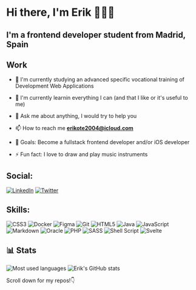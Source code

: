 # Hi there, I'm Erik 👋👨‍💻

## I'm a frontend developer student from Madrid, Spain

## Work
- 🔭 I'm currently studying an advanced specific vocational training of Development Web Applications
  
- 🌱 I'm currently learnin everything I can (and that I like or it's useful to me)

- 💬 Ask me about anything, I would try to help you

- 📫 How to reach me **erikote2004@icloud.com** 
  
- 🥅 Goals: Become a fullstack frontend developer and/or iOS developer
  
- ⚡️ Fun fact: I love to draw and play music instruments

## Social:
[![LinkedIn](https://img.shields.io/badge/linkedin-%230077B5.svg?style=for-the-badge&logo=linkedin&logoColor=white)](www.linkedin.com/in/erik-sebastián-de-erice-jerez)
[![Twitter](https://img.shields.io/badge/Twitter-%231DA1F2.svg?style=for-the-badge&logo=Twitter&logoColor=white)](https://www.twitter.com/erikote_drummer/)

## Skills:
![CSS3](https://img.shields.io/badge/css3-%231572B6.svg?style=for-the-badge&logo=css3&logoColor=white)
![Docker](https://img.shields.io/badge/docker-%230db7ed.svg?style=for-the-badge&logo=docker&logoColor=white)
![Figma](https://img.shields.io/badge/figma-%23F24E1E.svg?style=for-the-badge&logo=figma&logoColor=white)
![Git](https://img.shields.io/badge/git-%23F05033.svg?style=for-the-badge&logo=git&logoColor=white)
![HTML5](https://img.shields.io/badge/html5-%23E34F26.svg?style=for-the-badge&logo=html5&logoColor=white)
![Java](https://img.shields.io/badge/java-%23ED8B00.svg?style=for-the-badge&logo=openjdk&logoColor=white)
![JavaScript](https://img.shields.io/badge/javascript-%23323330.svg?style=for-the-badge&logo=javascript&logoColor=#F7DF1E)
![Markdown](https://img.shields.io/badge/markdown-%23000000.svg?style=for-the-badge&logo=markdown&logoColor=white)
![Oracle](https://img.shields.io/badge/Oracle-F80000?style=for-the-badge&logo=oracle&logoColor=white)
![PHP](https://img.shields.io/badge/php-%23777BB4.svg?style=for-the-badge&logo=php&logoColor=white)
![SASS](https://img.shields.io/badge/SASS-hotpink.svg?style=for-the-badge&logo=SASS&logoColor=white)
![Shell Script](https://img.shields.io/badge/shell_script-%23121011.svg?style=for-the-badge&logo=gnu-bash&logoColor=white)
![Svelte](https://img.shields.io/badge/svelte-%23f1413d.svg?style=for-the-badge&logo=svelte&logoColor=white)


## 📊 Stats
![Most used languages](https://github-readme-stats.vercel.app/api/top-langs/?username=Erikote04&layout=donut&theme=tokyonight&size_weight=0.5&count_weight=0.5)
![Erik's GitHub stats](https://github-readme-stats.vercel.app/api?username=Erikote04&show_icons=true&theme=tokyonight)

Scroll down for my repos!👇
